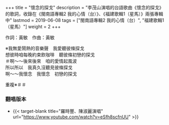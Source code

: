 +++
title = "懷念的探戈"
description = "李茂山演唱的台語歌曲《懷念的探戈》的歌詞，收錄在《閩南語專輯2 我的心情（台）》、《福建歌輯1（星馬）》兩張專輯中"
lastmod = 2019-06-08
tags = ["閩南語專輯2 我的心情（台）",  "福建歌輯1（星馬）"]
weight = 2
+++

作詞：黃敏　作曲：黃敏   

※我無愛鬧熱的音樂聲　我愛聽彼條探戈  
想彼時咱每晚約束飲咖啡　聽彼條初戀的探戈  
＃啊～～後來後來　咱的愛情起風波  
所以所以　我真久沒聽見彼條探戈  
啊～～我懷念　我懷念　初戀的探戈  

重複※＃＃  

### 翻唱版本

* {{< target-blank title="羅時豐、陳淑麗演唱" url="https://www.youtube.com/watch?v=eSfh8scfnUU" >}}